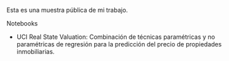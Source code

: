 Esta es una muestra pública de mi trabajo.

Notebooks
- UCI Real State Valuation: Combinación de técnicas paramétricas y no paramétricas de regresión para la predicción del precio de propiedades inmobiliarias.
 
